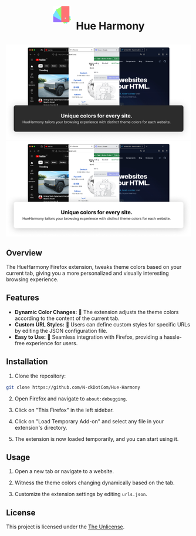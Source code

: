 <div align="center">
  <img src="images/icon.svg" alt="Extension Logo" width="50px" style="margin-right: 10px;">
  <h1 style="display: inline-block; vertical-align: middle;">Hue Harmony</h1>
</div>

![Demo](./images/Demo_dark.png#gh-dark-mode-only)
![Demo](./images/Demo.png#gh-light-mode-only)


## Overview
The HueHarmony Firefox extension, tweaks theme colors based on your current tab, giving you a more personalized and visually interesting browsing experience.

## Features

- **Dynamic Color Changes:** 🌈 The extension adjusts the theme colors according to the content of the current tab.
- **Custom URL Styles:** 🎨 Users can define custom styles for specific URLs by editing the JSON configuration file.
- **Easy to Use:** 🚀 Seamless integration with Firefox, providing a hassle-free experience for users.



## Installation

1. Clone the repository:

  ```bash
git clone https://github.com/N-ckDotCom/Hue-Harmony
```

2. Open Firefox and navigate to `about:debugging`.

3. Click on "This Firefox" in the left sidebar.

4. Click on "Load Temporary Add-on" and select any file in your extension's directory.

5. The extension is now loaded temporarily, and you can start using it.

## Usage

1. Open a new tab or navigate to a website.

2. Witness the theme colors changing dynamically based on the tab.

3. Customize the extension settings by editing `urls.json`.

## License

This project is licensed under the [The Unlicense](https://unlicense.org).

